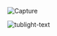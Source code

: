 ![Capture](https://github.com/user-attachments/assets/e1f38280-3653-47e0-9f02-f8623b20b928)

![tublight-text](https://github.com/user-attachments/assets/7411116e-ebab-4b9f-a07e-128de12da3b7)

